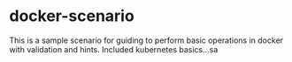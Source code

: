 # docker-scenario
This is a sample scenario for guiding to perform basic operations in docker with validation and hints. Included kubernetes basics...sa
